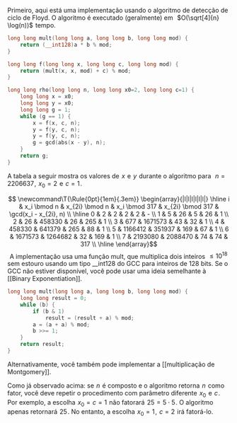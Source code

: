 Primeiro, aqui está uma implementação usando o algoritmo de detecção de ciclo de Floyd. O algoritmo é executado (geralmente) em  
$O(\sqrt[4]{n} \log(n))$  tempo.

```cpp
long long mult(long long a, long long b, long long mod) {
    return (__int128)a * b % mod;
}

long long f(long long x, long long c, long long mod) {
    return (mult(x, x, mod) + c) % mod;
}

long long rho(long long n, long long x0=2, long long c=1) {
    long long x = x0;
    long long y = x0;
    long long g = 1;
    while (g == 1) {
        x = f(x, c, n);
        y = f(y, c, n);
        y = f(y, c, n);
        g = gcd(abs(x - y), n);
    }
    return g;
}
```
A tabela a seguir mostra os valores de  $x$  e  $y$  durante o algoritmo para  
$n = 2206637$ ,  $x_0 = 2$  e  $c = 1$ .
 
$$ \newcommand\T{\Rule{0pt}{1em}{.3em}} \begin{array}{|l|l|l|l|l|l|} \hline i & x_i \bmod n & x_{2i} \bmod n & x_i \bmod 317 & x_{2i} \bmod 317 & \gcd(x_i - x_{2i}, n) \\ \hline 0 & 2 & 2 & 2 & 2 & - \\ 1 & 5 & 26 & 5 & 26 & 1 \\ 2 & 26 & 458330 & 26 & 265 & 1 \\ 3 & 677 & 1671573 & 43 & 32 & 1 \\ 4 & 458330 & 641379 & 265 & 88 & 1 \\ 5 & 1166412 & 351937 & 169 & 67 & 1 \\ 6 & 1671573 & 1264682 & 32 & 169 & 1 \\ 7 & 2193080 & 2088470 & 74 & 74 & 317 \\ \hline \end{array}$$ 
A implementação usa uma função mult, que multiplica dois inteiros  $\le 10^{18}$  sem estouro usando um tipo __int128 do GCC para inteiros de 128 bits. Se o GCC não estiver disponível, você pode usar uma ideia semelhante à [[Binary Exponentiation]].

```cpp
long long mult(long long a, long long b, long long mod) {
    long long result = 0;
    while (b) {
        if (b & 1)
            result = (result + a) % mod;
        a = (a + a) % mod;
        b >>= 1;
    }
    return result;
}
```
Alternativamente, você também pode implementar a [[multiplicação de Montgomery]].

Como já observado acima: se  $n$  é composto e o algoritmo retorna  $n$  como fator, você deve repetir o procedimento com parâmetro diferente  $x_0$  e  $c$ . Por exemplo, a escolha  $x_0 = c = 1$  não fatorará  $25 = 5 \cdot 5$ . O algoritmo apenas retornará  $25$ . No entanto, a escolha  $x_0 = 1$ ,  $c = 2$  irá fatorá-lo.